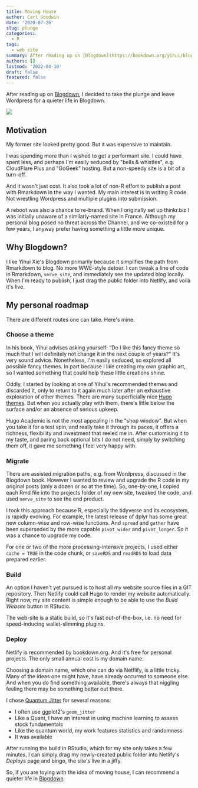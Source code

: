 ```yaml
---
title: Moving House
author: Carl Goodwin
date: '2020-07-26'
slug: plunge
categories:
  - R
tags:
  - web site
summary: After reading up on [Blogdown](https://bookdown.org/yihui/blogdown/), I decided to take the plunge and leave Wordpress for a quieter life in Blogdown. The motivation?
authors: []
lastmod: '2022-04-10'
draft: false
featured: false
---
```


After reading up on [Blogdown](https://bookdown.org/yihui/blogdown/), I decided to take the plunge and leave Wordpress for a quieter life in Blogdown. 

![](/blog/plunge/featured.GIF)

## Motivation

My former site looked pretty good. But it was expensive to maintain.

I was spending more than I wished to get a performant site. I could have spent less, and perhaps I'm easily seduced by "bells & whistles", e.g. CloudFlare Plus and "GoGeek" hosting. But a non-speedy site is a bit of a turn-off.

And it wasn't just cost.  It also took a lot of non-R effort to publish a post with Rmarkdown in the way I wanted. My main interest is in writing R code. Not wrestling Wordpress and multiple plugins into submission.

A reboot was also a chance to re-brand. When I originally set up thinkr.biz I was initially unaware of a similarly-named site in France. Although my personal blog posed no threat across the Channel, and we co-existed for a few years, I anyway prefer having something a little more unique.

## Why Blogdown?

I like Yihui Xie's Blogdown primarily because it simplifies the path from Rmarkdown to blog. No more WWE-style detour. I can tweak a line of code in Rmarkdown, `serve_site`, and immediately see the updated blog locally. When I'm ready to publish, I just drag the public folder into Netlify, and voilà it's live.

## My personal roadmap

There are different routes one can take. Here's mine.

### Choose a theme

In his book, Yihui advises asking yourself: “Do I like this fancy theme so much that I will definitely not change it in the next couple of years?” It's very sound advice. Nonetheless, I'm easily seduced, so explored all possible fancy themes. In part because I like creating my own graphic art, so I wanted something that could help these little creations shine.

Oddly, I started by looking at one of Yihui's recommended themes and discarded it, only to return to it again much later after an exhaustive exploration of other themes. There are many superficially nice [Hugo themes](https://themes.gohugo.io). But when you actually play with them, there's little below the surface and/or an absence of serious upkeep.

Hugo Academic is not the most appealing in the "shop window". But when you take it for a test spin, and really take it through its paces, it offers a richness, flexibility and investment that reeled me in. After customising it to my taste, and paring back optional bits I do not need, simply by switching them off, it gave me something I feel very happy with.

### Migrate

There are assisted migration paths, e.g. from Wordpress, discussed in the Blogdown book. However I wanted to review and upgrade the R code in my original posts (only a dozen or so at the time). So, one-by-one, I copied each Rmd file into the projects folder of my new site, tweaked the code, and used `serve_site` to see the end product.

I took this approach because R, especially the tidyverse and its ecosystem, is rapidly evolving. For example, the latest release of dplyr has some great new column-wise and row-wise functions. And `spread` and `gather` have been superseded by the more capable `pivot_wider` and `pivot_longer`. So it was a chance to upgrade my code.

For one or two of the more processing-intensive projects, I used either `cache = TRUE` in the code chunk, or `saveRDS` and `readRDS` to load data prepared earlier.

### Build

An option I haven't yet pursued is to host all my website source files in a GIT repository. Then Netlify could call Hugo to render my website automatically. Right now, my site content is simple enough to be able to use the *Build Website* button in RStudio.

The web-site is a static build, so it's fast out-of-the-box, i.e. no need for speed-inducing wallet-slimming plugins.

### Deploy

Netlify is recommended by bookdown.org. And it's free for personal projects. The only small annual cost is my domain name.

Choosing a domain name, which one can do via Netflify, is a little tricky. Many of the ideas one might have, have already occurred to someone else. And when you do find something available, there's always that niggling feeling there may be something better out there.

I chose [Quantum Jitter](/) for several reasons:

* I often use ggplot2's `geom_jitter`
* Like a Quant, I have an interest in using machine learning to assess stock fundamentals
* Like the quantum world, my work features statistics and randomness
* It was available

After running the build in RStudio, which for my site only takes a few minutes, I can simply drag my newly-created public folder into Netlify's *Deploys* page and bingo, the site's live in a jiffy.

So, if you are toying with the idea of moving house, I can recommend a quieter life in [Blogdown](https://bookdown.org/yihui/blogdown/).

